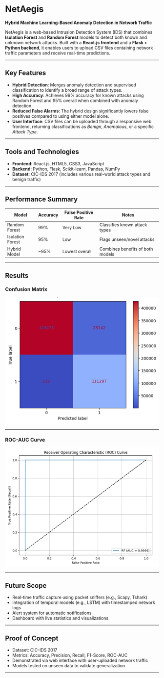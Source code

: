 # NetAegis

**Hybrid Machine Learning-Based Anomaly Detection in Network Traffic**

NetAegis is a web-based Intrusion Detection System (IDS) that combines **Isolation Forest** and **Random Forest** models to detect both known and unknown network attacks. Built with a **React.js frontend** and a **Flask + Python backend**, it enables users to upload CSV files containing network traffic parameters and receive real-time predictions.

---

## Key Features

- **Hybrid Detection**: Merges anomaly detection and supervised classification to identify a broad range of attack types.
- **High Accuracy**: Achieves 99% accuracy for known attacks using Random Forest and 95% overall when combined with anomaly detection.
- **Reduced False Alarms**: The hybrid design significantly lowers false positives compared to using either model alone.
- **User Interface**: CSV files can be uploaded through a responsive web frontend, returning classifications as *Benign*, *Anomalous*, or a specific *Attack Type*.

---

## Tools and Technologies

- **Frontend**: React.js, HTML5, CSS3, JavaScript  
- **Backend**: Python, Flask, Scikit-learn, Pandas, NumPy  
- **Dataset**: CIC-IDS 2017 (includes various real-world attack types and benign traffic)

---

## Performance Summary

| Model             | Accuracy | False Positive Rate | Notes                             |
|------------------|----------|---------------------|-----------------------------------|
| Random Forest     | 99%      | Very Low            | Classifies known attack types     |
| Isolation Forest  | 95%      | Low                 | Flags unseen/novel attacks        |
| Hybrid Model      | ~95%     | Lowest overall      | Combines benefits of both models  |

---

## Results

### Confusion Matrix

![Confusion Matrix](results/conf-matrix.png)

---

### ROC-AUC Curve

![ROC-AUC Curve](results/roc.png)

---

## Future Scope

- Real-time traffic capture using packet sniffers (e.g., Scapy, Tshark)
- Integration of temporal models (e.g., LSTM) with timestamped network logs
- Alert system for automatic notifications
- Dashboard with live statistics and visualizations

---

## Proof of Concept

- Dataset: CIC-IDS 2017
- Metrics: Accuracy, Precision, Recall, F1-Score, ROC-AUC
- Demonstrated via web interface with user-uploaded network traffic
- Models tested on unseen data to validate generalization

---
